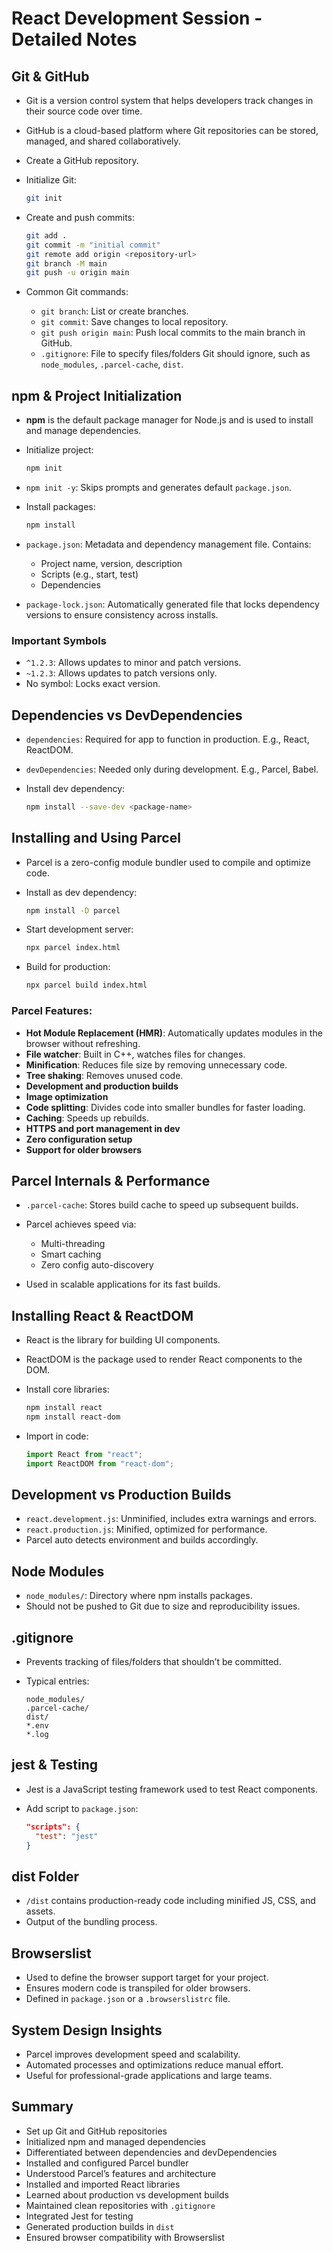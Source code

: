 # React Development Session - Detailed Notes

## Git & GitHub

* Git is a version control system that helps developers track changes in their source code over time.
* GitHub is a cloud-based platform where Git repositories can be stored, managed, and shared collaboratively.
* Create a GitHub repository.
* Initialize Git:

  ```bash
  git init
  ```
* Create and push commits:

  ```bash
  git add .
  git commit -m "initial commit"
  git remote add origin <repository-url>
  git branch -M main
  git push -u origin main
  ```
* Common Git commands:

  * `git branch`: List or create branches.
  * `git commit`: Save changes to local repository.
  * `git push origin main`: Push local commits to the main branch in GitHub.
  * `.gitignore`: File to specify files/folders Git should ignore, such as `node_modules`, `.parcel-cache`, `dist`.

## npm & Project Initialization

* **npm** is the default package manager for Node.js and is used to install and manage dependencies.
* Initialize project:

  ```bash
  npm init
  ```
* `npm init -y`: Skips prompts and generates default `package.json`.
* Install packages:

  ```bash
  npm install
  ```
* `package.json`: Metadata and dependency management file. Contains:

  * Project name, version, description
  * Scripts (e.g., start, test)
  * Dependencies
* `package-lock.json`: Automatically generated file that locks dependency versions to ensure consistency across installs.

### Important Symbols

* `^1.2.3`: Allows updates to minor and patch versions.
* `~1.2.3`: Allows updates to patch versions only.
* No symbol: Locks exact version.

## Dependencies vs DevDependencies

* `dependencies`: Required for app to function in production. E.g., React, ReactDOM.
* `devDependencies`: Needed only during development. E.g., Parcel, Babel.
* Install dev dependency:

  ```bash
  npm install --save-dev <package-name>
  ```

## Installing and Using Parcel

* Parcel is a zero-config module bundler used to compile and optimize code.
* Install as dev dependency:

  ```bash
  npm install -D parcel
  ```
* Start development server:

  ```bash
  npx parcel index.html
  ```
* Build for production:

  ```bash
  npx parcel build index.html
  ```

### Parcel Features:

* **Hot Module Replacement (HMR)**: Automatically updates modules in the browser without refreshing.
* **File watcher**: Built in C++, watches files for changes.
* **Minification**: Reduces file size by removing unnecessary code.
* **Tree shaking**: Removes unused code.
* **Development and production builds**
* **Image optimization**
* **Code splitting**: Divides code into smaller bundles for faster loading.
* **Caching**: Speeds up rebuilds.
* **HTTPS and port management in dev**
* **Zero configuration setup**
* **Support for older browsers**

## Parcel Internals & Performance

* `.parcel-cache`: Stores build cache to speed up subsequent builds.
* Parcel achieves speed via:

  * Multi-threading
  * Smart caching
  * Zero config auto-discovery
* Used in scalable applications for its fast builds.

## Installing React & ReactDOM

* React is the library for building UI components.
* ReactDOM is the package used to render React components to the DOM.
* Install core libraries:

  ```bash
  npm install react
  npm install react-dom
  ```
* Import in code:

  ```js
  import React from "react";
  import ReactDOM from "react-dom";
  ```

## Development vs Production Builds

* `react.development.js`: Unminified, includes extra warnings and errors.
* `react.production.js`: Minified, optimized for performance.
* Parcel auto detects environment and builds accordingly.

## Node Modules

* `node_modules/`: Directory where npm installs packages.
* Should not be pushed to Git due to size and reproducibility issues.

## .gitignore

* Prevents tracking of files/folders that shouldn’t be committed.
* Typical entries:

  ```
  node_modules/
  .parcel-cache/
  dist/
  *.env
  *.log
  ```

## jest & Testing

* Jest is a JavaScript testing framework used to test React components.
* Add script to `package.json`:

  ```json
  "scripts": {
    "test": "jest"
  }
  ```

## dist Folder

* `/dist` contains production-ready code including minified JS, CSS, and assets.
* Output of the bundling process.

## Browserslist

* Used to define the browser support target for your project.
* Ensures modern code is transpiled for older browsers.
* Defined in `package.json` or a `.browserslistrc` file.

## System Design Insights

* Parcel improves development speed and scalability.
* Automated processes and optimizations reduce manual effort.
* Useful for professional-grade applications and large teams.

## Summary

* Set up Git and GitHub repositories
* Initialized npm and managed dependencies
* Differentiated between dependencies and devDependencies
* Installed and configured Parcel bundler
* Understood Parcel’s features and architecture
* Installed and imported React libraries
* Learned about production vs development builds
* Maintained clean repositories with `.gitignore`
* Integrated Jest for testing
* Generated production builds in `dist`
* Ensured browser compatibility with Browserslist
